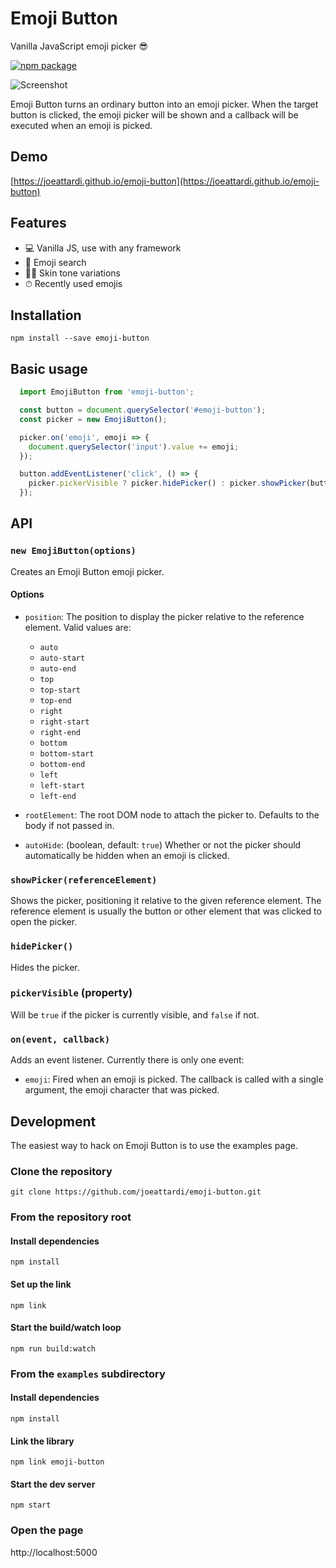 # Emoji Button
Vanilla JavaScript emoji picker 😎

[![npm package](https://img.shields.io/npm/v/emoji-button)](https://npmjs.com/package/emoji-button)

![Screenshot](https://raw.githubusercontent.com/joeattardi/emoji-button/master/screenshot.png)

Emoji Button turns an ordinary button into an emoji picker. When the target button is clicked, the emoji picker will be shown and a callback will be executed when an emoji is picked.

## Demo

[https://joeattardi.github.io/emoji-button](https://joeattardi.github.io/emoji-button)

## Features

* 💻 Vanilla JS, use with any framework
* 🔎 Emoji search
* 👍🏼 Skin tone variations
* ⏱ Recently used emojis

## Installation

    npm install --save emoji-button

## Basic usage

```javascript
  import EmojiButton from 'emoji-button';

  const button = document.querySelector('#emoji-button');
  const picker = new EmojiButton();

  picker.on('emoji', emoji => {
    document.querySelector('input').value += emoji;
  });

  button.addEventListener('click', () => {
    picker.pickerVisible ? picker.hidePicker() : picker.showPicker(button);
  });
```

## API

### `new EmojiButton(options)`

Creates an Emoji Button emoji picker.

#### Options

* `position`: The position to display the picker relative to the reference element. Valid values are:
  * `auto`
  * `auto-start`
  * `auto-end`
  * `top`
  * `top-start`
  * `top-end`
  * `right`
  * `right-start`
  * `right-end`
  * `bottom`
  * `bottom-start`
  * `bottom-end`
  * `left`
  * `left-start`
  * `left-end`

* `rootElement`: The root DOM node to attach the picker to. Defaults to the body if not passed in.

* `autoHide`: (boolean, default: `true`) Whether or not the picker should automatically be hidden when an emoji is clicked.

### `showPicker(referenceElement)`

Shows the picker, positioning it relative to the given reference element. The reference element is usually the button or other element that was clicked to open the picker.

### `hidePicker()`

Hides the picker.

### `pickerVisible` (property)

Will be `true` if the picker is currently visible, and `false` if not.

### `on(event, callback)`

Adds an event listener. Currently there is only one event:

* `emoji`: Fired when an emoji is picked. The callback is called with a single argument, the emoji character that was picked.

## Development

The easiest way to hack on Emoji Button is to use the examples page.

### Clone the repository

    git clone https://github.com/joeattardi/emoji-button.git

### From the repository root

#### Install dependencies

    npm install

#### Set up the link

    npm link

#### Start the build/watch loop

    npm run build:watch

### From the `examples` subdirectory

#### Install dependencies

    npm install

#### Link the library

    npm link emoji-button

#### Start the dev server

    npm start

### Open the page

http://localhost:5000
